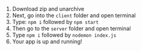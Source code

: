 1. Download zip and unarchive
2. Next, go into the `client` folder and open terminal
3. Type: `npm i` followed by `npm start`
4. Then go to the `server` folder and open terminal
5. Type `npm i` followed by `nodemon index.js`
6. Your app is up and running!
